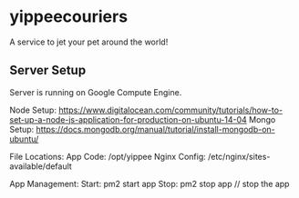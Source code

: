 # yippeecouriers
A service to jet your pet around the world!


Server Setup
------------

Server is running on Google Compute Engine.

Node Setup: https://www.digitalocean.com/community/tutorials/how-to-set-up-a-node-js-application-for-production-on-ubuntu-14-04
Mongo Setup: https://docs.mongodb.org/manual/tutorial/install-mongodb-on-ubuntu/

File Locations:
App Code: /opt/yippee
Nginx Config: /etc/nginx/sites-available/default 

App Management:
Start: pm2 start app
Stop: pm2 stop app // stop the app


